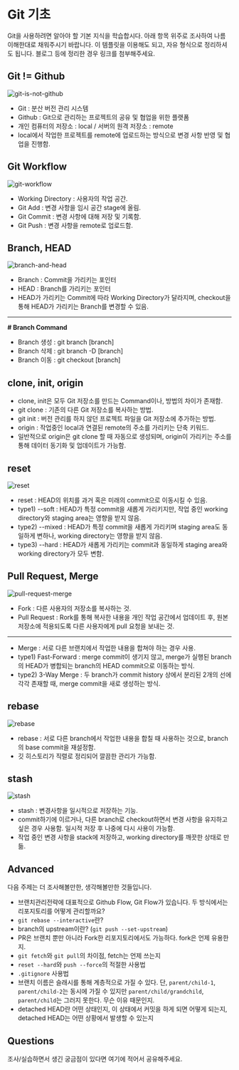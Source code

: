# Git 기초
Git을 사용하려면 알아야 할 기본 지식을 학습합시다. 아래 항목 위주로 조사하여 나름 이해한대로 채워주시기 바랍니다. 이 템플릿을 이용해도 되고, 자유 형식으로 정리하셔도 됩니다. 블로그 등에 정리한 경우 링크를 첨부해주세요.

## Git != Github
![git-is-not-github](https://user-images.githubusercontent.com/51331195/160232512-3d6686ca-4ae3-4f11-a8d7-c893c0a7526a.png)  

- Git : 분산 버전 관리 시스템
- Github : Git으로 관리하는 프로젝트의 공유 및 협업을 위한 플랫폼
- 개인 컴퓨터의 저장소 : local / 서버의 원격 저장소 : remote
- local에서 작업한 프로젝트를 remote에 업로드하는 방식으로 변경 사항 반영 및 협업을 진행함. 

## Git Workflow
![git-workflow](https://cdn-media-1.freecodecamp.org/images/1*iL2J8k4ygQlg3xriKGimbQ.png)  

- Working Directory : 사용자의 작업 공간. 
- Git Add : 변경 사항을 임시 공간 stage에 올림. 
- Git Commit : 변경 사항에 대해 저장 및 기록함. 
- Git Push : 변경 사항을 remote로 업로드함. 

## Branch, HEAD
![branch-and-head](https://ihatetomatoes.net/wp-content/uploads/2020/04/07-head-pointer.png)  

- Branch : Commit을 가리키는 포인터
- HEAD : Branch를 가리키는 포인터
- HEAD가 가리키는 Commit에 따라 Working Directory가 달라지며, checkout을 통해 HEAD가 가리키는 Branch를 변경할 수 있음.

----
**# Branch Command**
- Branch 생성 : git branch [branch]
- Branch 삭제 : git branch -D [branch]
- Branch 이동 : git checkout [branch]


## clone, init, origin
- clone, init은 모두 Git 저장소를 만드는 Command이나, 방법의 차이가 존재함. 
- git clone : 기존의 다른 Git 저장소를 복사하는 방법. 
- git init : 버전 관리를 하지 않던 프로젝트 파일을 Git 저장소에 추가하는 방법. 
- origin : 작업중인 local과 연결된 remote의 주소를 가리키는 단축 키워드. 
- 일반적으로 origin은 git clone 할 때 자동으로 생성되며, origin이 가리키는 주소를 통해 데이터 동기화 및 업데이트가 가능함. 

## reset
![reset](https://user-images.githubusercontent.com/51331195/160235594-8836570b-e8bf-484a-bb92-b2bd6d873066.png)  
- reset : HEAD의 위치를 과거 혹은 미래의 commit으로 이동시킬 수 있음. 
- type1) --soft : HEAD가 특정 commit을 새롭게 가리키지만, 작업 중인 working directory와 staging area는 영향을 받지 않음. 
- type2) --mixed : HEAD가 특정 commit을 새롭게 가리키며 staging area도 동일하게 변하나, working directory는 영향을 받지 않음. 
- type3) --hard : HEAD가 새롭게 가리키는 commit과 동일하게 staging area와 working directory가 모두 변함. 

## Pull Request, Merge
![pull-request-merge](https://atlassianblog.wpengine.com/wp-content/uploads/bitbucket411-blog-1200x-branches2.png)  
- Fork : 다른 사용자의 저장소를 복사하는 것. 
- Pull Request : Rork를 통해 복사한 내용을 개인 작업 공간에서 업데이트 후, 원본 저장소에 적용되도록 다른 사용자에게 pull 요청을 보내는 것.
- --
- Merge : 서로 다른 브랜치에서 작업한 내용을 합쳐야 하는 경우 사용. 
- type1) Fast-Forward : merge commit이 생기지 않고, merge가 실행된 branch의 HEAD가 병합되는 branch의 HEAD commit으로 이동하는 방식. 
- type2) 3-Way Merge : 두 branch가 commit history 상에서 분리된 2개의 선에 각각 존재할 때, merge commit을 새로 생성하는 방식. 

## rebase
![rebase](https://user-images.githubusercontent.com/51331195/160234052-7fe70f85-5906-4474-b809-782adae92b3c.png)  
- rebase : 서로 다른 branch에서 작업한 내용을 합칠 때 사용하는 것으로, branch의 base commit을 재설정함. 
- 깃 히스토리가 직렬로 정리되어 깔끔한 관리가 가능함. 

## stash
![stash](https://d8it4huxumps7.cloudfront.net/bites/wp-content/banners/2023/4/642a663eaff96_git_stash.png)  
- stash : 변경사항을 일시적으로 저장하는 기능. 
- commit하기에 이르거나, 다른 branch로 checkout하면서 변경 사항을 유지하고 싶은 경우 사용함. 일시적 저장 후 나중에 다시 사용이 가능함.
- 작업 중인 변경 사항을 stack에 저장하고, working directory를 깨끗한 상태로 만듦. 

## Advanced
다음 주제는 더 조사해볼만한, 생각해볼만한 것들입니다. 
- 브랜치관리전략에 대표적으로 Github Flow, Git Flow가 있습니다. 두 방식에서는 리포지토리를 어떻게 관리할까요?
- `git rebase --interactive`란?
- branch의 upstream이란? (`git push --set-upstream`)
- PR은 브랜치 뿐만 아니라 Fork한 리포지토리에서도 가능하다. fork은 언제 유용한지. 
- `git fetch`와 `git pull`의 차이점, fetch는 언제 쓰는지
- `reset --hard`와 `push --force`의 적절한 사용법
- `.gitignore` 사용법
- 브랜치 이름은 슬래시를 통해 계층적으로 가질 수 있다. 단, `parent/child-1`, `parent/child-2`는 동시에 가질 수 있지만 `parent/child/grandchild`, `parent/child`는 그러지 못한다. 무슨 이유 때문인지. 
- detached HEAD란 어떤 상태인지, 이 상태에서 커밋을 하게 되면 어떻게 되는지, detached HEAD는 어떤 상황에서 발생할 수 있는지

## Questions
조사/실습하면서 생긴 궁금점이 있다면 여기에 적어서 공유해주세요.
